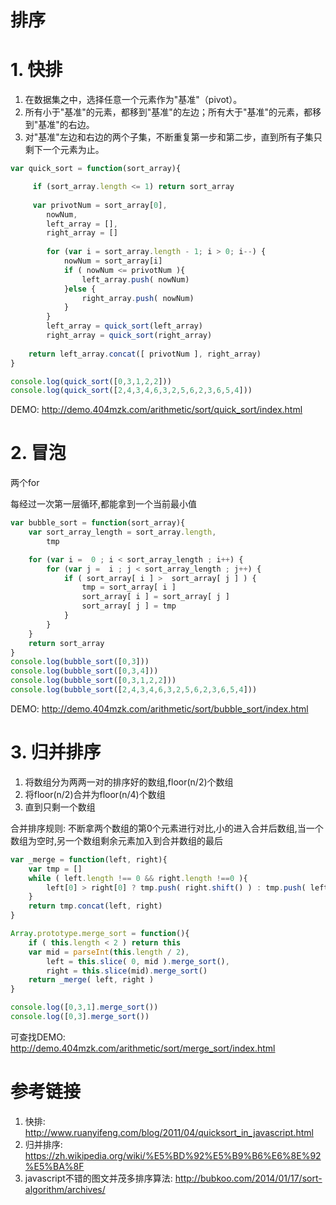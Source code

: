 # 排序

# 1. 快排

1. 在数据集之中，选择任意一个元素作为"基准"（pivot）。
2. 所有小于"基准"的元素，都移到"基准"的左边；所有大于"基准"的元素，都移到"基准"的右边。
3. 对"基准"左边和右边的两个子集，不断重复第一步和第二步，直到所有子集只剩下一个元素为止。

```javascript
var quick_sort = function(sort_array){

     if (sort_array.length <= 1) return sort_array 
    
     var privotNum = sort_array[0],
        nowNum,
        left_array = [],
        right_array = []
        
        for (var i = sort_array.length - 1; i > 0; i--) {
            nowNum = sort_array[i]
            if ( nowNum <= privotNum ){
                left_array.push( nowNum)
            }else {
                right_array.push( nowNum)
            }
        }
        left_array = quick_sort(left_array)
        right_array = quick_sort(right_array)
        
    return left_array.concat([ privotNum ], right_array)
}

console.log(quick_sort([0,3,1,2,2]))
console.log(quick_sort([2,4,3,4,6,3,2,5,6,2,3,6,5,4]))
```

DEMO: http://demo.404mzk.com/arithmetic/sort/quick_sort/index.html

# 2. 冒泡

两个for

每经过一次第一层循环,都能拿到一个当前最小值

```javascript
var bubble_sort = function(sort_array){
    var sort_array_length = sort_array.length,
        tmp

    for (var i =  0 ; i < sort_array_length ; i++) {
        for (var j =  i ; j < sort_array_length ; j++) {
            if ( sort_array[ i ] >  sort_array[ j ] ) {
                tmp = sort_array[ i ]
                sort_array[ i ] = sort_array[ j ]
                sort_array[ j ] = tmp
            }
        }
    }
    return sort_array
}
console.log(bubble_sort([0,3]))
console.log(bubble_sort([0,3,4]))
console.log(bubble_sort([0,3,1,2,2]))
console.log(bubble_sort([2,4,3,4,6,3,2,5,6,2,3,6,5,4]))
```

DEMO: http://demo.404mzk.com/arithmetic/sort/bubble_sort/index.html

# 3. 归并排序

1. 将数组分为两两一对的排序好的数组,floor(n/2)个数组
2. 将floor(n/2)合并为floor(n/4)个数组
3. 直到只剩一个数组

合并排序规则: 不断拿两个数组的第0个元素进行对比,小的进入合并后数组,当一个数组为空时,另一个数组剩余元素加入到合并数组的最后

```javascript
var _merge = function(left, right){
    var tmp = []
    while ( left.length !== 0 && right.length !==0 ){
        left[0] > right[0] ? tmp.push( right.shift() ) : tmp.push( left.shift() )
    }
    return tmp.concat(left, right)
}

Array.prototype.merge_sort = function(){
    if ( this.length < 2 ) return this
    var mid = parseInt(this.length / 2),
        left = this.slice( 0, mid ).merge_sort(),
        right = this.slice(mid).merge_sort()
    return _merge( left, right )
}

console.log([0,3,1].merge_sort())
console.log([0,3].merge_sort())
```

可查找DEMO: http://demo.404mzk.com/arithmetic/sort/merge_sort/index.html

# 参考链接


1. 快排: <http://www.ruanyifeng.com/blog/2011/04/quicksort_in_javascript.html>
2. 归并排序: https://zh.wikipedia.org/wiki/%E5%BD%92%E5%B9%B6%E6%8E%92%E5%BA%8F
3. javascript不错的图文并茂多排序算法: http://bubkoo.com/2014/01/17/sort-algorithm/archives/